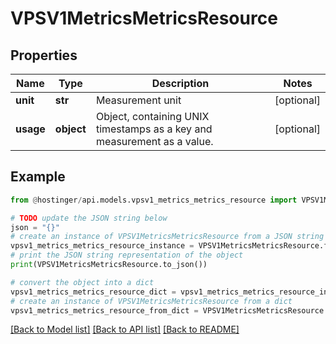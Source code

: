 # VPSV1MetricsMetricsResource


## Properties

Name | Type | Description | Notes
------------ | ------------- | ------------- | -------------
**unit** | **str** | Measurement unit | [optional] 
**usage** | **object** | Object, containing UNIX timestamps as a key and measurement as a value. | [optional] 

## Example

```python
from @hostinger/api.models.vpsv1_metrics_metrics_resource import VPSV1MetricsMetricsResource

# TODO update the JSON string below
json = "{}"
# create an instance of VPSV1MetricsMetricsResource from a JSON string
vpsv1_metrics_metrics_resource_instance = VPSV1MetricsMetricsResource.from_json(json)
# print the JSON string representation of the object
print(VPSV1MetricsMetricsResource.to_json())

# convert the object into a dict
vpsv1_metrics_metrics_resource_dict = vpsv1_metrics_metrics_resource_instance.to_dict()
# create an instance of VPSV1MetricsMetricsResource from a dict
vpsv1_metrics_metrics_resource_from_dict = VPSV1MetricsMetricsResource.from_dict(vpsv1_metrics_metrics_resource_dict)
```
[[Back to Model list]](../README.md#documentation-for-models) [[Back to API list]](../README.md#documentation-for-api-endpoints) [[Back to README]](../README.md)


